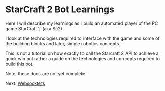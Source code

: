 # StarCraft 2 Bot Learnings
Here I will describe my learnings as I build an automated player of the PC game StarCraft 2 (aka Sc2).

I look at the technologies required to interface with the game and some of the building blocks and later, simple robotics concepts.

This is not a tutorial on how exactly to call the Starcraft 2 API to achieve a quick win but rather a guide on the technologies and concepts required to build this bot.

Note, these docs are not yet complete.

Next: [Websocktets](/websockets.md)
